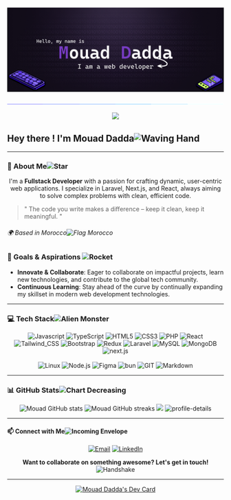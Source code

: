 ![MY GITHUB HEADER](./images/my%20github%20header%20x1.png)

![LINE](./images/line.gif)

<p align="center"> 
  <img src="https://profile-counter.glitch.me/mouad-dadda/count.svg" />
</p>

<h2> Hey there !   I'm Mouad Dadda<img src="https://raw.githubusercontent.com/Tarikul-Islam-Anik/Telegram-Animated-Emojis/main/People/Waving%20Hand.webp" alt="Waving Hand" width="25" height="25" /></h2>

---

### 🌟 About Me<img src="https://raw.githubusercontent.com/Tarikul-Islam-Anik/Telegram-Animated-Emojis/main/Animals%20and%20Nature/Star.webp" alt="Star" width="25" height="25" />

<div align="center">
  I'm a <b>Fullstack Developer</b> with a passion for crafting dynamic, user-centric web applications. I specialize in Laravel, Next.js, and React, always aiming to solve complex problems with clean, efficient code.
</div>

<p></p>

> " The code you write makes a difference – keep it clean, keep it meaningful. "

###### 🌍 Based in Morocco<img src="https://raw.githubusercontent.com/Tarikul-Islam-Anik/Telegram-Animated-Emojis/main/Flags/Flag%20Morocco.webp" alt="Flag Morocco" width="25" height="25" />

### 🚀 Goals & Aspirations <img src="https://raw.githubusercontent.com/Tarikul-Islam-Anik/Telegram-Animated-Emojis/main/Travel%20and%20Places/Rocket.webp" alt="Rocket" width="25" height="25" />

- **Innovate & Collaborate**: Eager to collaborate on impactful projects, learn new technologies, and contribute to the global tech community.
- **Continuous Learning**: Stay ahead of the curve by continually expanding my skillset in modern web development technologies.

---

### 💻 Tech Stack<img src="https://raw.githubusercontent.com/Tarikul-Islam-Anik/Telegram-Animated-Emojis/main/Smileys/Alien%20Monster.webp" alt="Alien Monster" width="30" height="30" />

<div align="center" >

<img alt="Javascript" src="https://img.shields.io/badge/JavaScript-323330?style=for-the-badge&logo=javascript&logoColor=F7DF1E" >

<img alt="TypeScript" src="https://img.shields.io/badge/TypeScript-007ACC?style=for-the-badge&logo=typescript&logoColor=white" >

<img alt="HTML5" src="https://img.shields.io/badge/HTML5-E34F26?style=for-the-badge&logo=html5&logoColor=white" >

<img alt="CSS3" src="https://img.shields.io/badge/CSS3-1572B6?style=for-the-badge&logo=css3&logoColor=white" >

<img alt="PHP" src="https://img.shields.io/badge/PHP-777BB4?style=for-the-badge&logo=php&logoColor=white" >

<img alt="React" src="https://img.shields.io/badge/React-20232A?style=for-the-badge&logo=react&logoColor=61DAFB" >

<img alt="Tailwind_CSS" src="https://img.shields.io/badge/Tailwind_CSS-38B2AC?style=for-the-badge&logo=tailwind-css&logoColor=white" >

<img alt="Bootstrap" src="https://img.shields.io/badge/Bootstrap-563D7C?style=for-the-badge&logo=bootstrap&logoColor=white" >

<img alt="Redux" src="https://img.shields.io/badge/Redux-593D88?style=for-the-badge&logo=redux&logoColor=white" >

<img alt="Laravel" src="https://img.shields.io/badge/Laravel-FF2D20?style=for-the-badge&logo=laravel&logoColor=white" >

<img alt="MySQL" src="https://img.shields.io/badge/MySQL-005C84?style=for-the-badge&logo=mysql&logoColor=white" >

<img alt="MongoDB" src="https://img.shields.io/badge/MongoDB-4EA94B?style=for-the-badge&logo=mongodb&logoColor=white" >

<img alt="next.js" src="https://img.shields.io/badge/next%20js-000000?style=for-the-badge&logo=nextdotjs&logoColor=white" >

</br>
</br>

<img alt="Linux" src="https://img.shields.io/badge/Linux-FCC624?style=for-the-badge&logo=linux&logoColor=black" >

<img alt="Node.js" src="https://img.shields.io/badge/Node.js-43853D?style=for-the-badge&logo=node.js&logoColor=white" >

<img alt="Figma" src="https://img.shields.io/badge/Figma-F24E1E?style=for-the-badge&logo=figma&logoColor=white" >

<img alt="bun" src="https://img.shields.io/badge/bun-282a36?style=for-the-badge&logo=bun&logoColor=fbf0df" >
<img alt="GIT" src="https://img.shields.io/badge/GIT-E44C30?style=for-the-badge&logo=git&logoColor=white" >
<img alt="Markdown" src="https://img.shields.io/badge/Markdown-000000?style=for-the-badge&logo=markdown&logoColor=white" >

</div>

---

### 📊 GitHub Stats<img src="https://raw.githubusercontent.com/Tarikul-Islam-Anik/Telegram-Animated-Emojis/main/Objects/Chart%20Decreasing.webp" alt="Chart Decreasing" width="25" height="25" />

<div align="center">
  <img height="150px" src="https://github-readme-stats.vercel.app/api?username=mouad-dadda&show_icons=true&theme=github_dark" alt="Mouad GitHub stats" />
  <img height="150px" src="https://github-readme-streak-stats.herokuapp.com/?user=mouad-dadda&theme=github_dark" alt="Mouad GitHub streaks" />
  <img height="150px" src="https://github-readme-stats.vercel.app/api/top-langs/?username=mouad-dadda&layout=compact&langs_count=7&theme=github_dark"/>
  <img height="150px" src="http://github-profile-summary-cards.vercel.app/api/cards/profile-details?username=mouad-dadda&theme=github_dark" alt="profile-details" />
</div>

---
#### 📫 Connect with Me<img src="https://raw.githubusercontent.com/Tarikul-Islam-Anik/Telegram-Animated-Emojis/main/Objects/Incoming%20Envelope.webp" alt="Incoming Envelope" width="25" height="25" />

<div align="center">

[![Email](https://img.shields.io/badge/Email-D14836?style=for-the-badge&logo=gmail&logoColor=white)](mailto:mouaddadda7@gmail.com@gmail.com) [![LinkedIn](https://img.shields.io/badge/LinkedIn-0A66C2?style=for-the-badge&logo=linkedin&logoColor=white)](https://www.linkedin.com/in/mouad-dadda-dev)

  <b>Want to collaborate on something awesome? Let's get in touch!</b> <img src="https://raw.githubusercontent.com/Tarikul-Islam-Anik/Telegram-Animated-Emojis/main/People/Handshake.webp" alt="Handshake" width="25" height="25" />

</div>

---

<div align="center">
  <a href="https://app.daily.dev/mouad_dadda">
    <img src="https://api.daily.dev/devcards/v2/cmPs2DO0hyj5zVizDLJDZ.png?type=wide&r=8ef" width="450" alt="Mouad Dadda's Dev Card"/>
  </a>
</div>

<!--
[![GitHub Followers](https://img.shields.io/github/followers/mouad-dadda?style=social)](https://github.com/mouad-dadda)

[![GitHub Stars](https://img.shields.io/github/stars/mouad-dadda?style=social)](https://github.com/mouad-dadda) -->
